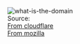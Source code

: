 <div>
  <img src="{{site.baseurl}}/assets/images/what-is-the-domain.jpg" alt="what-is-the-domain">
</div>
<div>
  Source:
  <div>
    <a href="https://www.cloudflare.com/en-gb/learning/dns/glossary/what-is-a-domain-name/" target="_blank">From cloudflare</a>
  </div>
  <div>
    <a href="https://developer.mozilla.org/en-US/docs/Learn/Common_questions/What_is_a_domain_name" target="_blank">From mozilla</a>
  </div>
</div>